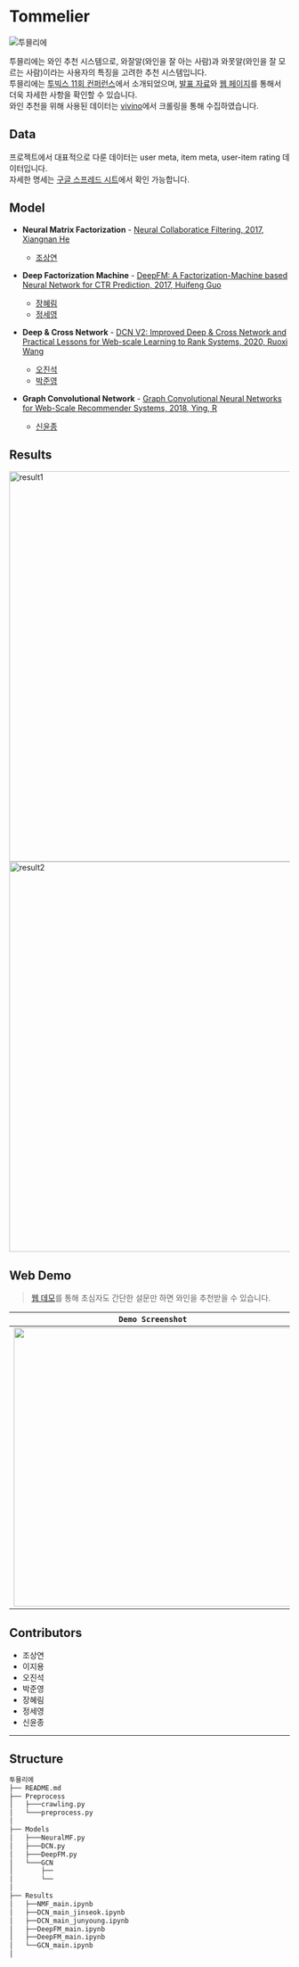 # Tommelier

![투믈리에](https://user-images.githubusercontent.com/48677363/104844095-73f9d100-5911-11eb-8589-bf1eb1ea9df6.jpg)


투믈리에는 와인 추천 시스템으로, 와잘알(와인을 잘 아는 사람)과 와못알(와인을 잘 모르는 사람)이라는 사용자의 특징을 고려한 추천 시스템입니다.
<br>
투믈리에는 [투빅스 11회 컨퍼런스](https://www.youtube.com/watch?v=YZIZwbRkfSA&t=13s)에서 소개되었으며, [발표 자료](https://drive.google.com/file/d/1ULj_U7iKPP_M-ubLHMTgSmxigNSJdmvY/view)와 [웹 페이지](http://tommelier.ml/)를 통해서 더욱 자세한 사항을 확인할 수 있습니다.
<br>
와인 추천을 위해 사용된 데이터는 [vivino](https://www.vivino.com/FR/en/)에서 크롤링을 통해 수집하였습니다.



## Data

프로젝트에서 대표적으로 다룬 데이터는 user meta, item meta, user-item rating 데이터입니다.
<br>
자세한 명세는 [구글 스프레드 시트](https://docs.google.com/spreadsheets/d/1Myp9Oe9B3fByzJjSmSNaqxhyCgYKLTSYc0NgZUHcxUw/edit?usp=sharing)에서 확인 가능합니다.


## Model

  - **Neural Matrix Factorization** - [Neural Collaboratice Filtering, 2017, Xiangnan He](https://arxiv.org/pdf/1708.05031.pdf)
  
    - [조상연](https://github.com/tobigs-reco-conf-1314/Tommelier/blob/main/Results/NeuralMF_main.ipynb)
    
  - **Deep Factorization Machine** - [DeepFM: A Factorization-Machine based Neural Network for CTR Prediction, 2017, Huifeng Guo](https://arxiv.org/pdf/1703.04247.pdf)
  
    - [장혜림](https://github.com/tobigs-reco-conf-1314/Tommelier/blob/main/Results/DeepFM_hyerim.ipynb)
    - [정세영](https://github.com/tobigs-reco-conf-1314/Tommelier/blob/main/Results/DeepFM_seyeong.ipynb)
    
  - **Deep & Cross Network** - [DCN V2: Improved Deep & Cross Network and Practical Lessons
for Web-scale Learning to Rank Systems, 2020, Ruoxi Wang](https://arxiv.org/pdf/2008.13535.pdf)
  
    - [오진석](https://github.com/tobigs-reco-conf-1314/Tommelier/blob/main/Results/DCN_main.jinseok.ipynb)
    - [박준영](https://github.com/tobigs-reco-conf-1314/Tommelier/blob/main/Results/DCN_main_junyoung.ipynb)
    
  - **Graph Convolutional Network** - [Graph Convolutional Neural Networks for Web-Scale
Recommender Systems, 2018, Ying, R](https://arxiv.org/pdf/1806.01973.pdf)
  
    - [신윤종](https://github.com/tobigs-reco-conf-1314/Tommelier/blob/main/Results/GCN_yoonjong.ipynb)


## Results

<img width="700" alt="result1" src="https://user-images.githubusercontent.com/48677363/104843792-d4880e80-590f-11eb-860e-828d720cd0f9.png">
<img width="700" alt="result2" src="https://user-images.githubusercontent.com/48677363/104844084-5f1d3d80-5911-11eb-8479-2254bac96e80.png">

## Web Demo

> [웹 데모](http://tommelier.ml/)를 통해 초심자도 간단한 설문만 하면 와인을 추천받을 수 있습니다.


|`Demo Screenshot`|
|--|
|<img src="https://user-images.githubusercontent.com/18041103/104782948-6be24a00-57c8-11eb-8ea9-2095d948411b.png" width=500 />|


## Contributors

- 조상연
- 이지용
- 오진석
- 박준영
- 장혜림
- 정세영
- 신윤종
---------

## Structure

```python
투믈리에
├── README.md
├── Preprocess
│   ├───crawling.py
│   └───preprocess.py
│   
├── Models
│   ├───NeuralMF.py
│   ├───DCN.py
│   ├───DeepFM.py
│   └───GCN
│       ├──
│       └──
│   
├── Results
│   ├──NMF_main.ipynb
│   ├──DCN_main_jinseok.ipynb
│   ├──DCN_main_junyoung.ipynb
│   ├──DeepFM_main.ipynb
│   ├──DeepFM_main.ipynb
│   └──GCN_main.ipynb
│

```



